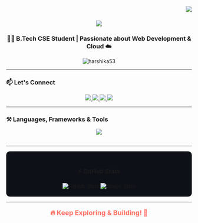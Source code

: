 <img align="right" src="https://visitor-badge.laobi.icu/badge?page_id=harshika53.harshika53" />

<h1 align="center">
  <img src="https://readme-typing-svg.herokuapp.com/?font=Righteous&size=40&center=true&vCenter=true&width=600&height=80&duration=4000&lines=Hi+There!+👋;+I'm+Harshika+Rathod!" />
</h1>

<h3 align="center">👩‍💻 B.Tech CSE Student | Passionate about Web Development & Cloud ☁️</h3>

<p align="center">
  <img src="https://komarev.com/ghpvc/?username=harshika53&label=Profile%20views&color=0e75b6&style=flat" alt="harshika53" />
</p>

---

### 📫 Let's Connect

<div align="center"> 
  <a href="mailto:harshikarathod42@gmail.com">
    <img src="https://img.shields.io/badge/Gmail-333333?style=for-the-badge&logo=gmail&logoColor=red&link=mailto:harshikarathod42@gmail.com" />
  </a>
  <a href="https://www.linkedin.com/in/harshika-rathod" target="_blank">
    <img src="https://img.shields.io/badge/LinkedIn-0077B5?style=for-the-badge&logo=linkedin&logoColor=white&link=https://www.linkedin.com/in/harshika-rathod" />
  </a>
  <a href="https://harshika-portfolio.vercel.app/" target="_blank">
    <img src="https://img.shields.io/badge/Portfolio-FF5722?style=for-the-badge&logo=google-chrome&logoColor=white&link=https://harshika-portfolio.vercel.app/" />
  </a>
  <a href="https://leetcode.com/u/rathod_044/" target="_blank">
    <img src="https://img.shields.io/badge/LeetCode-FFA116?style=for-the-badge&logo=leetcode&logoColor=black&link=https://leetcode.com/u/rathod_044/" />
  </a>
</div>

---

### ⚒️ Languages, Frameworks & Tools

<div align="center" style="margin-top:10px; margin-bottom:30px;">
  <img src="https://skillicons.dev/icons?i=html,css,tailwind,javascript,react.js,java,mysql,python,git,github,vscode,figma,aws,docker" />
</div>

---
<div align="center" style="background-color:#0d1117; padding: 20px; border-radius: 10px;">

  ### ⚡ GitHub Stats

  <img src="https://github-readme-stats.vercel.app/api?username=harshika53&show_icons=true&theme=radical&locale=en&border_radius=10" alt="GitHub Stats" />
  <img src="https://github-readme-streak-stats.herokuapp.com?user=harshika53&theme=radical&hide_border=false" alt="Streak Stats" />

</div>


---

<p align="center" style="font-size:18px; font-weight:bold; color:#ff6f61;">
  🔥 Keep Exploring & Building! 🚀
</p>
